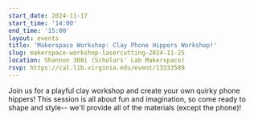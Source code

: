 ```yaml
---
start_date: 2024-11-17
start_time: '14:00'
end_time: '15:00'
layout: events
title: 'Makerspace Workshop: Clay Phone Hippers Workshop!'
slug: makerspace-workshop-lasercutting-2024-11-25
location: Shannon 308i (Scholars' Lab Makerspace)
rsvp: https://cal.lib.virginia.edu/event/13333589
---
```


Join us for a playful clay workshop and create your own quirky phone hippers! This session is all about fun and imagination, so come ready to shape and style-- we'll provide all of the materials (except the phone)!